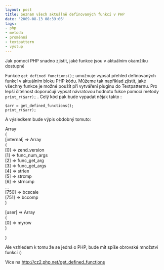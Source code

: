 ```yaml
---
layout: post
title: Seznam všech aktuálně definovaných funkcí v PHP
date: '2009-08-13 08:39:06'
tags:
- php
- metoda
- proměnná
- textpattern
- výstup
---
```


Jak pomocí PHP snadno zjistit, jaké funkce jsou v aktuálním
okamžiku dostupné


<p>Funkce <code>get_defined_functions();</code> umožnuje vypsat přehled
definovaných funkcí v aktuálním bloku PHP kódu. Můžeme tak
například zjistit, jaké všechny funkce je možné použít při vytváření
pluginu do Textpatternu. Pro lepší čitelnost doporučuji vypsat návratovou
hodnotu fukce pomocí metody <code>print_r($arr);</code> . Celý kód pak bude
vypadat nějak takto :</p>

<pre><code>$arr = get_defined_functions();
print_r($arr);</code></pre>

<p>A výsledkem bude výpis obdobný tomuto:</p>

<p>Array
<br />(
<br />[internal] => Array
<br />(
<br />[0] => zend_version
<br />[1] => func_num_args
<br />[2] => func_get_arg
<br />[3] => func_get_args
<br />[4] => strlen
<br />[5] => strcmp
<br />[6] => strncmp
<br />...
<br />[750] => bcscale
<br />[751] => bccomp
<br />)</p>

<p>[user] => Array
<br />(
<br />[0] => myrow
<br />)</p>

<p>)</p>

<p>Ale vzhledem k tomu že se jedná o PHP, bude mít spíše
obrovské množství funkcí :)</p>

<p>Více na <a
href="http://cz2.php.net/get_defined_functions">http://cz2.php.net/get_defined_functions</a></p>

